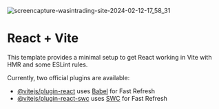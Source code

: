 
![screencapture-wasintrading-site-2024-02-12-17_58_31](https://github.com/Abdelrady-M/WSN_Logistic_Company/assets/35803460/235d1cd7-5061-4ef4-ae74-e072ff67c1a7)

# React + Vite

This template provides a minimal setup to get React working in Vite with HMR and some ESLint rules.

Currently, two official plugins are available:

- [@vitejs/plugin-react](https://github.com/vitejs/vite-plugin-react/blob/main/packages/plugin-react/README.md) uses [Babel](https://babeljs.io/) for Fast Refresh
- [@vitejs/plugin-react-swc](https://github.com/vitejs/vite-plugin-react-swc) uses [SWC](https://swc.rs/) for Fast Refresh

